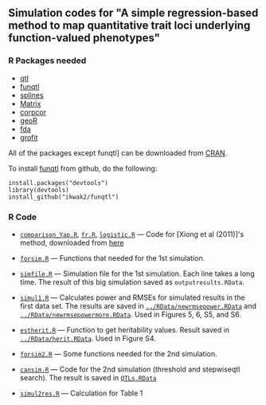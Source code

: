 ## Simulation codes for "A simple regression-based method to map quantitative trait loci underlying function-valued phenotypes"

### R Packages needed

- [qtl](http://cran.r-project.org/web/packages/qtl/)
- [funqtl](http://github.com/ikwak2/funqtl)
- [splines](http://cran.r-project.org/src/contrib/Archive/splines/)
- [Matrix](http://cran.r-project.org/web/packages/Matrix/)
- [corpcor](http://cran.r-project.org/web/packages/corpcor/)
- [geoR](http://cran.r-project.org/web/packages/geoR/)
- [fda](http://cran.r-project.org/web/packages/fda/)
- [grofit](http://cran.r-project.org/web/packages/grofit/)

All of the packages except funqtl] can be downloaded from [CRAN](http://cran.r-project.org).

To install [funqtl](https://github.com/ikwak2/funqtl) from github, do
the following:

    install.packages("devtools")
    library(devtools)
    install_github("ikwak2/funqtl")

### R Code



- [`comparison_Yap.R`](comparison_Yap.R), [`fr.R`](fr.R),
  [`logistic.R`](logistic.R) &mdash; Code for [Xiong et al (2011)]'s method, downloaded from [here](http://www.epibiostat.ucsf.edu/biostat/sen/functionalMapping/)
   
- [`forsim.R`](forsim.R) &mdash; Functions that needed for the 1st simulation.

- [`simfile.R`](simfile.R) &mdash; Simulation file for the 1st simulation. Each line takes a long time.
   The result of this big simulation saved as `outputresults.RData`.

- [`simul1.R`](simul1.R) &mdash; Calculates power and RMSEs for
   simulated results in the first data set. The results are saved in
   [`../RData/newrmsepower.RData`](https://github.com/kbroman/Paper_FunQTL/blob/master/RDatas/newrmsepower.RData)
   and
   [`../RData/newrmsepowermore.RData`](https://github.com/kbroman/Paper_FunQTL/blob/master/RDatas/newrmsepowermore.RData).
   Used in Figures 5, 6, S5, and S6.


- [`estherit.R`](estherit.R) &mdash; 
   Function to get heritability values. Result saved in
   [`../RData/herit.RData`](https://github.com/kbroman/Paper_FunQTL/blob/master/RDatas/herit.RData). Used
   in Figure S4.

- [`forsim2.R`](forsim2.R) &mdash;
   Some functions needed for the 2nd simulation.

- [`cansim.R`](cansim.R) &mdash;
   Code for the 2nd simulation (threshold and stepwiseqtl search).
   The result is saved in [`QTLs.RData`](QTLs.RData)

- [`simul2res.R`](simul2res.R) &mdash;
   Calculation for Table 1
